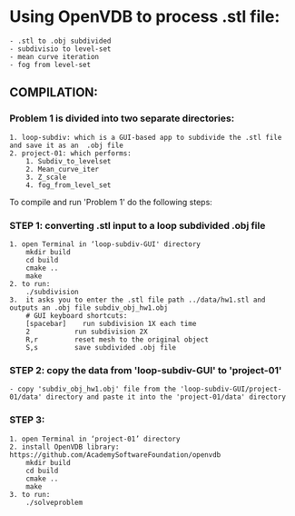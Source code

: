 # Using OpenVDB to process .stl file:
	- .stl to .obj subdivided
	- subdivisio to level-set
	- mean curve iteration
	- fog from level-set

## COMPILATION:

### Problem 1 is divided into two separate directories:
	1. loop-subdiv: which is a GUI-based app to subdivide the .stl file and save it as an  .obj file
	2. project-01: which performs:
		1. Subdiv_to_levelset
		2. Mean_curve_iter
		3. Z_scale
		4. fog_from_level_set


To compile and run 'Problem 1' do the following steps:

### STEP 1: converting .stl input to a loop subdivided .obj file
	1. open Terminal in ‘loop-subdiv-GUI' directory
		mkdir build
		cd build
		cmake ..
		make
	2. to run:
		./subdivision
	3.  it asks you to enter the .stl file path ../data/hw1.stl and outputs an .obj file subdiv_obj_hw1.obj
		# GUI keyboard shortcuts:
		[spacebar]    run subdivision 1X each time
  		2           run subdivision 2X
  		R,r         reset mesh to the original object
  		S,s         save subdivided .obj file

### STEP 2: copy the data from 'loop-subdiv-GUI' to 'project-01'
	- copy 'subdiv_obj_hw1.obj' file from the 'loop-subdiv-GUI/project-01/data' directory and paste it into the 'project-01/data' directory

### STEP 3:
	1. open Terminal in ‘project-01’ directory
	2. install OpenVDB library: https://github.com/AcademySoftwareFoundation/openvdb
		mkdir build
		cd build
		cmake ..
		make
	3. to run:
		./solveproblem

